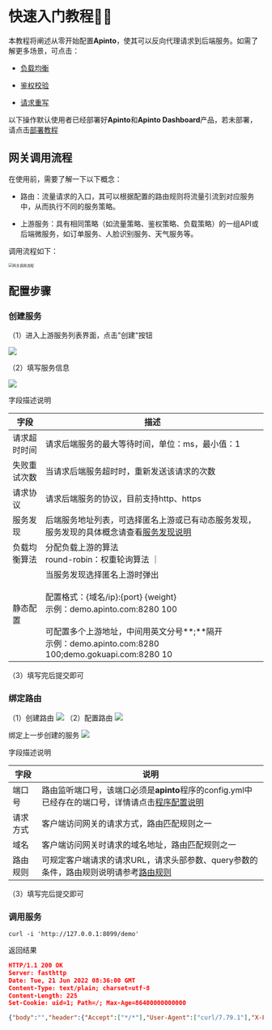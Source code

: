 # 快速入门教程🚀🚀

本教程将阐述从零开始配置**Apinto**，使其可以反向代理请求到后端服务。如需了解更多场景，可点击：
* [负载均衡](/docs/dashboard/upstream/http.md)

* [鉴权校验](/docs/dashboard/auth/auth.md)

* [请求重写](/docs/dashboard/plugins/request_rewrite.md)

以下操作默认使用者已经部署好**Apinto**和**Apinto Dashboard**产品，若未部署，请点击[部署教程](/docs/dashboard/quick/arrange.md)

## 网关调用流程

在使用前，需要了解一下以下概念：
* 路由：流量请求的入口，其可以根据配置的路由规则将流量引流到对应服务中，从而执行不同的服务策略。

* 上游服务：具有相同策略（如流量策略、鉴权策略、负载策略）的一组API或后端微服务，如订单服务、人脸识别服务、天气服务等。

调用流程如下：

<img src="http://data.eolinker.com/course/Afkuxavbc02485039e6655921bda94ab908a30c5ae84d3b.jpeg" alt="网关调用流程" style="zoom:50%;" />

## 配置步骤

### 创建服务

（1）进入上游服务列表界面，点击"创建"按钮

![](http://data.eolinker.com/course/qTd4By5be2b56753239d88af929fdf38db2fcd512dba856.png)

（2）填写服务信息

![](http://data.eolinker.com/course/xA1MCEw6fe484a4f77e1d1c27d17848cc3f3af77ec5a5f8.png)

字段描述说明

| 字段     | 描述                                                                                                                                                                            |
|--------|-------------------------------------------------------------------------------------------------------------------------------------------------------------------------------|
| 请求超时时间 | 请求后端服务的最大等待时间，单位：ms，最小值：1                                                                                                                                                     |
| 失败重试次数 | 当请求后端服务超时时，重新发送该请求的次数                                                                                                                                                         |
| 请求协议   | 请求后端服务的协议，目前支持http、https                                                                                                                                                      |
| 服务发现   | 后端服务地址列表，可选择匿名上游或已有动态服务发现，服务发现的具体概念请查看[服务发现说明](/docs/dashboard/discovery.md)                                                                                                  |
| 负载均衡算法 | 分配负载上游的算法<br>round-robin：权重轮询算法                ｜                                                                                                                              |
| 静态配置   | 当服务发现选择匿名上游时弹出<br><br>配置格式：{域名/ip}:{port} {weight} <br> 示例：demo.apinto.com:8280 100 <br><br> 可配置多个上游地址，中间用英文分号**;**隔开<br>示例：demo.apinto.com:8280 100;demo.gokuapi.com:8280 10 |

（3）填写完后提交即可

### 绑定路由 

（1）创建路由
![](http://data.eolinker.com/course/M4T9yvl9fbd2e774ff9525e8581395f70c5b91a06550f6b.png)
（2）配置路由
![](http://data.eolinker.com/course/lJ5gGdud7e51acaf1e1fc0df8dc3c406cf69cd69d0429ff.png)

绑定上一步创建的服务
![](http://data.eolinker.com/course/qYA5SrQ3e250e35ca1ddc66c36d0169bec9a9a7f17261eb.png)

字段描述说明

| 字段 |说明|
|--|---|
| 端口号 |路由监听端口号，该端口必须是**apinto**程序的config.yml中已经存在的端口号，详情请点击[程序配置说明](/docs/apinto/quick/quick_course.md#程序配置说明)|
|请求方式|客户端访问网关的请求方式，路由匹配规则之一|
|域名|客户端访问网关时请求的域名地址，路由匹配规则之一|
|路由规则 | 可规定客户端请求的请求URL，请求头部参数、query参数的条件，路由规则说明请参考[路由规则](/docs/dashboard/router/http.md#路由匹配规则)|

（3）填写完后提交即可

### 调用服务
```shell
curl -i 'http://127.0.0.1:8099/demo'
```

返回结果

```json
HTTP/1.1 200 OK
Server: fasthttp
Date: Tue, 21 Jun 2022 08:36:00 GMT
Content-Type: text/plain; charset=utf-8
Content-Length: 225
Set-Cookie: uid=1; Path=/; Max-Age=86400000000000

{"body":"","header":{"Accept":["*/*"],"User-Agent":["curl/7.79.1"],"X-Forwarded-For":["127.0.0.1,127.0.0.1"]},"host":"127.0.0.1:8099","method":"GET","path":"/demo","query":{},"remote_addr":"61.144.147.89:56221","url":"/demo"}
```


